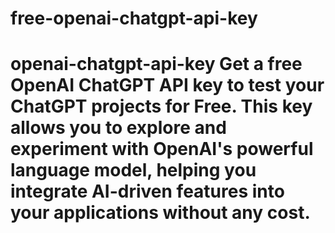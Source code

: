 # free-openai-chatgpt-api-key
# openai-chatgpt-api-key Get a free OpenAI ChatGPT API key to test your ChatGPT projects for Free. This key allows you to explore and experiment with OpenAI's powerful language model, helping you integrate AI-driven features into your applications without any cost.
